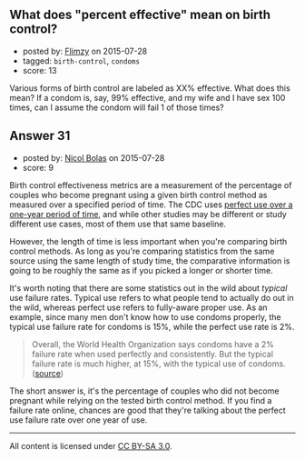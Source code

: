 ## What does "percent effective" mean on birth control?

- posted by: [Flimzy](https://stackexchange.com/users/7879/flimzy) on 2015-07-28
- tagged: `birth-control`, `condoms`
- score: 13

Various forms of birth control are labeled as XX% effective. What does this mean?  If a condom is, say, 99% effective, and my wife and I have sex 100 times, can I assume the condom will fail 1 of those times?


## Answer 31

- posted by: [Nicol Bolas](https://stackexchange.com/users/1149415/nicol-bolas) on 2015-07-28
- score: 9

Birth control effectiveness metrics are a measurement of the percentage of couples who become pregnant using a given birth control method as measured over a specified period of time. The CDC uses [perfect use over a one-year period of time](http://www.cdc.gov/reproductivehealth/unintendedpregnancy/contraception.htm), and while other studies may be different or study different use cases, most of them use that same baseline. 

However, the length of time is less important when you're comparing birth control methods. As long as you're comparing statistics from the same source using the same length of study time, the comparative information is going to be roughly the same as if you picked a longer or shorter time. 

It's worth noting that there are some statistics out in the wild about _typical_ use failure rates. Typical use refers to what people tend to actually do out in the wild, whereas perfect use refers to fully-aware proper use. As an example, since many men don't know how to use condoms properly, the typical use failure rate for condoms is 15%, while the perfect use rate is 2%. 

> Overall, the World Health Organization says condoms have a 2% failure rate when used perfectly and consistently. But the typical failure rate is much higher, at 15%, with the typical use of condoms. ([source](http://www.webmd.com/sex/birth-control/news/20120224/condom-misuse-common))

The short answer is, it's the percentage of couples who did not become pregnant while relying on the tested birth control method. If you find a failure rate online, chances are good that they're talking about the perfect use failure rate over one year of use.





---

All content is licensed under [CC BY-SA 3.0](https://creativecommons.org/licenses/by-sa/3.0/).
